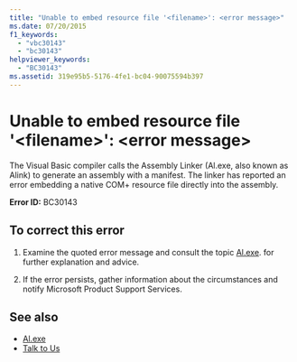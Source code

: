 ```yaml
---
title: "Unable to embed resource file '<filename>': <error message>"
ms.date: 07/20/2015
f1_keywords: 
  - "vbc30143"
  - "bc30143"
helpviewer_keywords: 
  - "BC30143"
ms.assetid: 319e95b5-5176-4fe1-bc04-90075594b397
---
```

# Unable to embed resource file '\<filename>': \<error message>
The Visual Basic compiler calls the Assembly Linker (Al.exe, also known as Alink) to generate an assembly with a manifest. The linker has reported an error embedding a native COM+ resource file directly into the assembly.  
  
 **Error ID:** BC30143  
  
## To correct this error  
  
1. Examine the quoted error message and consult the topic [Al.exe](../../../framework/tools/al-exe-assembly-linker.md). for further explanation and advice.  
  
2. If the error persists, gather information about the circumstances and notify Microsoft Product Support Services.  
  
## See also

- [Al.exe](../../../framework/tools/al-exe-assembly-linker.md)
- [Talk to Us](/visualstudio/ide/feedback-options)
